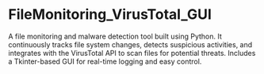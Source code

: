 # FileMonitoring_VirusTotal_GUI
A file monitoring and malware detection tool built using Python. It continuously tracks file system changes, detects suspicious activities, and integrates with the VirusTotal API to scan files for potential threats. Includes a Tkinter-based GUI for real-time logging and easy control.
